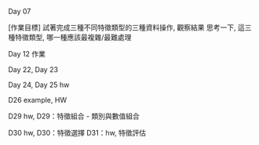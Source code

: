 Day 07
  
  [作業目標]
  試著完成三種不同特徵類型的三種資料操作, 觀察結果
  思考一下, 這三種特徵類型, 哪一種應該最複雜/最難處理

Day 12 作業 

Day 22, Day 23 

Day 24, Day 25 hw

D26 example, HW

D29 hw, D29：特徵組合 - 類別與數值組合

D30 hw, D30：特徵選擇 
D31：hw, 特徵評估

